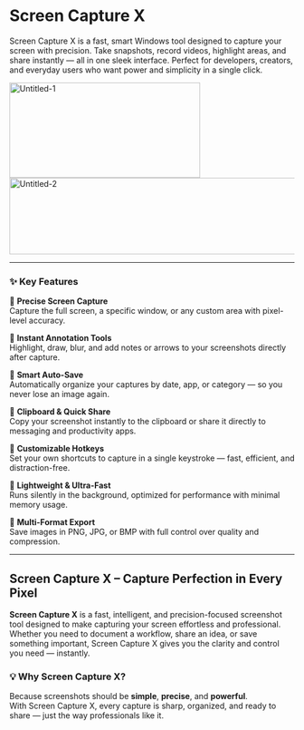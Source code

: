 # Screen Capture X
Screen Capture X is a fast, smart Windows tool designed to capture your screen with precision. Take snapshots, record videos, highlight areas, and share instantly — all in one sleek interface. Perfect for developers, creators, and everyday users who want power and simplicity in a single click.


<img width="337" height="168" alt="Untitled-1" src="https://github.com/user-attachments/assets/eeb58bbc-175a-42d1-acc2-2e0754b2c549" />


<img width="611" height="135" alt="Untitled-2" src="https://github.com/user-attachments/assets/85750c7a-e8a4-4bff-bd05-fb6f434bc543" />

----------

### ✨ **Key Features**

🔹 **Precise Screen Capture**  
Capture the full screen, a specific window, or any custom area with pixel-level accuracy.

🔹 **Instant Annotation Tools**  
Highlight, draw, blur, and add notes or arrows to your screenshots directly after capture.

🔹 **Smart Auto-Save**  
Automatically organize your captures by date, app, or category — so you never lose an image again.

🔹 **Clipboard & Quick Share**  
Copy your screenshot instantly to the clipboard or share it directly to messaging and productivity apps.

🔹 **Customizable Hotkeys**  
Set your own shortcuts to capture in a single keystroke — fast, efficient, and distraction-free.

🔹 **Lightweight & Ultra-Fast**  
Runs silently in the background, optimized for performance with minimal memory usage.

🔹 **Multi-Format Export**  
Save images in PNG, JPG, or BMP with full control over quality and compression.

----------

## **Screen Capture X – Capture Perfection in Every Pixel**

**Screen Capture X** is a fast, intelligent, and precision-focused screenshot tool designed to make capturing your screen effortless and professional.  
Whether you need to document a workflow, share an idea, or save something important, Screen Capture X gives you the clarity and control you need — instantly.

### 💡 **Why Screen Capture X?**

Because screenshots should be **simple**, **precise**, and **powerful**.  
With Screen Capture X, every capture is sharp, organized, and ready to share — just the way professionals like it.
